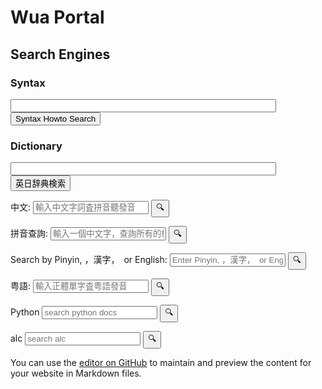 <style>
  input {
    size="40"
  
</style>

# Wua Portal


## Search Engines

### Syntax
<!-- https://support.google.com/programmable-search/thread/184677405/how-can-i-fix-problem-about-using-two-programmable-search-engines-in-one-page?hl=en -->
<!-- 
<script async src="https://cse.google.com/cse.js?cx=3acd834d7218e856f"></script>
<div class="gcse-search"></div> 
-->
<form method="get" action="https://cse.google.com/cse" accept-charset="UTF-8"> 
<input type="hidden" name="cx" value="3acd834d7218e856f" />
<input type="text" name="q" id="search" size="50" value="" /> 
<input type="submit" value="Syntax Howto Search" /> 
</form>

### Dictionary
<!-- https://support.google.com/programmable-search/thread/184677405/how-can-i-fix-problem-about-using-two-programmable-search-engines-in-one-page?hl=en -->
<form method="get" action="https://cse.google.com/cse" accept-charset="UTF-8"> 
<input type="hidden" name="cx" value="b611564fcb8a8f9f4" />
<input type="text" name="q" id="search" size="50" value="" /> 
<input type="submit" value="英日辞典検索" /> 
</form>

<form action="https://chinese.yabla.com/chinese-english-pinyin-dictionary.php" id="form1">
  <label for="chinese">中文:</label>
  <input type="text" placeholder="輸入中文字詞査拼音聽發音" id="define" name="define">
  <input type="submit" value="🔍">
</form>

<form action="https://crptransfer.moe.gov.tw/index.jsp" id="tai">
  <label for="chinese">拼音查詢:</label>
  <input type="text" placeholder="輸入一個中文字，查詢所有的標音​" id="SN" name="SN">
  <input type="submit" value="🔍">
</form>

<form action="https://dictionary.writtenchinese.com/" id="chinese">
  <label for="chinese">Search by Pinyin, ，漢字，　or English: </label>
  <input type="text" placeholder="Enter Pinyin, ，漢字，　or English" id="SＫ" name="SＫ">
  <input type="submit" value="🔍">
</form>

<form accept-charset="big5" action="https://humanum.arts.cuhk.edu.hk/Lexis/lexi-can/search.php" id="form2">
  <label for="yue">粤語:</label>
  <input type="text" placeholder="輸入正體單字査粤語發音" id="q" name="q">
  <input type="submit" value="🔍">
</form>

<form action="https://docs.python.org/3/search.html" id="pythondocs">
  <label for="pythondocs">Python</label>
  <input type="text" placeholder="search python docs" id="q" name="q">
  <input type="submit" value="🔍">
</form>

<form action="https://eow.alc.co.jp/search" id="alc">
  <label for="alc">alc</label>
  <input type="text" placeholder="search alc" id="q" name="q">
  <input type="submit" value="🔍">
</form>

<script src="https://gist.github.com/githubwua/48cb99409f81fb5bd6e5a58e94338a1c.js"></script>


You can use the [editor on GitHub](https://github.com/githubwua/githubwua.github.io/edit/main/index.md) to maintain and preview the content for your website in Markdown files.
